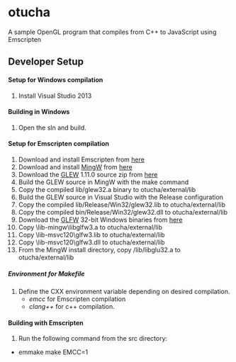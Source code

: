 # otucha
A sample OpenGL program that compiles from C++ to JavaScript using Emscripten


## Developer Setup

#### Setup for Windows compilation
1. Install Visual Studio 2013

#### Building in Windows
1. Open the sln and build.

#### Setup for Emscripten compilation
1. Download and install Emscripten from [here](http://kripken.github.io/emscripten-site/docs/getting_started/downloads.html)
2. Download and install [MingW](http://mingw.org/) from [here](http://mingw.org/download/installer)
3. Download the [GLEW](http://glew.sourceforge.net/) 1.11.0 source zip from [here](http://sourceforge.net/projects/glew/files/glew/1.11.0/)
4. Build the GLEW source in MingW with the make command
5. Copy the compiled lib/glew32.a binary to otucha/external/lib
6. Build the GLEW source in Visual Studio with the Release configuration
7. Copy the compiled lib/Release/Win32/glew32.lib to otucha/external/lib
8. Copy the compiled bin/Release/Win32/glew32.dll to otucha/external/lib
9. Download the [GLFW](http://www.glfw.org/) 32-bit Windows binaries from [here](http://www.glfw.org/download.html)
10. Copy \lib-mingw\libglfw3.a to otucha/external/lib
11. Copy \lib-msvc120\glfw3.lib to otucha/external/lib
12. Copy \lib-msvc120\glfw3.dll to otucha/external/lib
13. From the MingW install directory, copy /lib/libglu32.a to otucha/external/lib

##### Environment for Makefile
1. Define the CXX environment variable depending on desired compilation.
   - _emcc_ for Emscripten compilation
   - _clang++_ for c++ compilation.

#### Building with Emscripten
1. Run the following command from the src directory:
- emmake make EMCC=1

